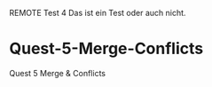 REMOTE Test 4
Das ist ein Test oder auch nicht.
# Quest-5-Merge-Conflicts
Quest 5 Merge &amp; Conflicts
